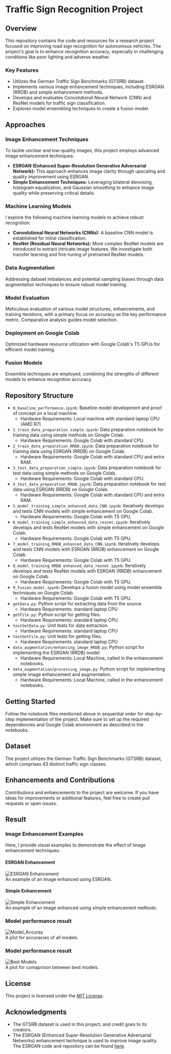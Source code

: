 # Traffic Sign Recognition Project

## Overview
This repository contains the code and resources for a research project focused on improving road sign recognition for autonomous vehicles. The project's goal is to enhance recognition accuracy, especially in challenging conditions like poor lighting and adverse weather.

### Key Features
- Utilizes the German Traffic Sign Benchmarks (GTSRB) dataset.
- Implements various image enhancement techniques, including ESRGAN (RRDB) and simple enhancement methods.
- Develops and evaluates Convolutional Neural Network (CNN) and ResNet models for traffic sign classification.
- Explores model ensembling techniques to create a fusion model.

## Approaches

### Image Enhancement Techniques

To tackle unclear and low-quality images, this project employs advanced image enhancement techniques:

- **ESRGAN (Enhanced Super-Resolution Generative Adversarial Network):** This approach enhances image clarity through upscaling and quality improvement using ESRGAN.
- **Simple Enhancement Techniques:** Leveraging bilateral denoising, histogram equalization, and Gaussian smoothing to enhance image quality while preserving critical details.

### Machine Learning Models

I explore the following machine learning models to achieve robust recognition:

- **Convolutional Neural Networks (CNNs):** A baseline CNN model is established for initial classification.
- **ResNet (Residual Neural Networks):** More complex ResNet models are introduced to extract intricate image features. We investigate both transfer learning and fine-tuning of pretrained ResNet models.

### Data Augmentation

Addressing dataset imbalances and potential sampling biases through data augmentation techniques to ensure robust model training.

### Model Evaluation

Meticulous evaluation of various model structures, enhancements, and training iterations, with a primary focus on accuracy as the key performance metric. Comparative analysis guides model selection.

### Deployment on Google Colab

Optimized hardware resource utilization with Google Colab's T5 GPUs for efficient model training.

### Fusion Models

Ensemble techniques are employed, combining the strengths of different models to enhance recognition accuracy.


## Repository Structure
- `0_baseline_performance.ipynb`: Baseline model development and proof of concept on a local machine.
  - Hardware Requirements: Local machine with standard laptop CPU (AMD R7).
- `1_train_data_preparation_simple.ipynb`: Data preparation notebook for training data using simple methods on Google Colab.
  - Hardware Requirements: Google Colab with standard CPU.
- `2_train_data_preparation_RRDB.ipynb`: Data preparation notebook for training data using ESRGAN (RRDB) on Google Colab.
  - Hardware Requirements: Google Colab with standard CPU and extra RAM.
- `3_test_data_preparation_simple.ipynb`: Data preparation notebook for test data using simple methods on Google Colab.
  - Hardware Requirements: Google Colab with standard CPU.
- `4_test_data_preparation_RRDB.ipynb`: Data preparation notebook for test data using ESRGAN (RRDB) on Google Colab.
  - Hardware Requirements: Google Colab with standard CPU and extra RAM.
- `5_model_training_simple_enhanced_data_CNN.ipynb`: Iteratively develops and tests CNN models with simple enhancement on Google Colab.
  - Hardware Requirements: Google Colab with T5 GPU.
- `6_model_training_simple_enhanced_data_resnet.ipynb`: Iteratively develops and tests ResNet models with simple enhancement on Google Colab.
  - Hardware Requirements: Google Colab with T5 GPU.
- `7_model_training_RRDB_enhanced_data_CNN.ipynb`: Iteratively develops and tests CNN models with ESRGAN (RRDB) enhancement on Google Colab.
  - Hardware Requirements: Google Colab with T5 GPU.
- `8_model_training_RRDB_enhanced_data_resnet.ipynb`: Iteratively develops and tests ResNet models with ESRGAN (RRDB) enhancement on Google Colab.
  - Hardware Requirements: Google Colab with T5 GPU.
- `9_Fusion_model.ipynb`: Develops a fusion model using model ensemble techniques on Google Colab.
  - Hardware Requirements: Google Colab with T5 GPU.
- `getData.py`: Python script for extracting data from the source.
  - Hardware Requirements: standard laptop CPU
- `getFile.py`: Python script for getting files.
  - Hardware Requirements: standard laptop CPU.
- `testGetData.py`: Unit tests for data extraction.
  - Hardware Requirements: standard laptop CPU
- `testGetFile.py`: Unit tests for getting files.
  - Hardware Requirements: standard laptop CPU
- `data_augmentation/enhancing_image_RRDB.py`: Python script for implementing the ESRGAN (RRDB) model.
  - Hardware Requirements: Local Machine, called in the enhancement notebooks.
- `data_augmentation/processing_image.py`: Python script for implementing simple image enhancement and augmentation.
  - Hardware Requirements: Local Machine, called in the enhancement notebooks.


## Getting Started
Follow the notebook files mentioned above in sequential order for step-by-step implementation of the project. Make sure to set up the required dependencies and Google Colab environment as described in the notebooks.

## Dataset
The project utilizes the German Traffic Sign Benchmarks (GTSRB) dataset, which comprises 43 distinct traffic sign classes.

## Enhancements and Contributions
Contributions and enhancements to the project are welcome. If you have ideas for improvements or additional features, feel free to create pull requests or open issues.

## Result

### Image Enhancement Examples
Here, I provide visual examples to demonstrate the effect of image enhancement techniques:

#### ESRGAN Enhancement
![ESRGAN Enhancement](https://github.com/Jieoi/traffic_sign_recognition/blob/main/img/esrgan_example.jpg)<br>
 An example of an image enhanced using ESRGAN.

#### Simple Enhancement
![Simple Enhancement](https://github.com/Jieoi/traffic_sign_recognition/blob/main/img/simple_enhancement_example.jpg)<br>
An example of an image enhanced using simple enhancement methods.

### Model performance result
![Model_Accuray](https://github.com/Jieoi/traffic_sign_recognition/blob/main/img/model_accuracy.jpg)<br>
A plot for accuracies of all models.

### Model performance result
![Best Models](https://github.com/Jieoi/traffic_sign_recognition/blob/main/img/model_best.jpg)<br>
A plot for comaprison between best models.

## License
This project is licensed under the [MIT License](LICENSE).

## Acknowledgments
- The GTSRB dataset is used in this project, and credit goes to its creators.
- The ESRGAN (Enhanced Super-Resolution Generative Adversarial Networks) enhancement technique is used to improve image quality. The ESRGAN code and repository can be found [here](https://github.com/xinntao/ESRGAN).

